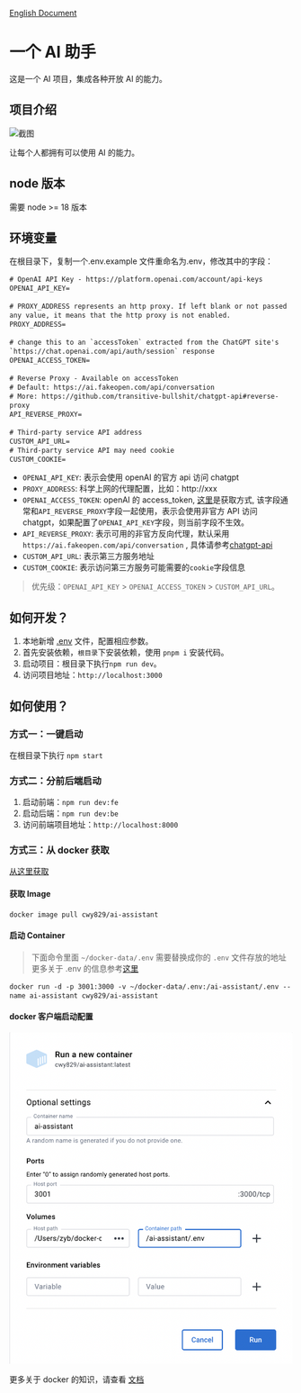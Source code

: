 [English Document](./README.md)

# 一个 AI 助手

这是一个 AI 项目，集成各种开放 AI 的能力。

## 项目介绍

![截图](Screenshots/jietu2.png)

让每个人都拥有可以使用 AI 的能力。

## node 版本

需要 node >= 18 版本

## 环境变量

在根目录下，复制一个.env.example 文件重命名为.env，修改其中的字段：

```
# OpenAI API Key - https://platform.openai.com/account/api-keys
OPENAI_API_KEY=

# PROXY_ADDRESS represents an http proxy. If left blank or not passed any value, it means that the http proxy is not enabled.
PROXY_ADDRESS=

# change this to an `accessToken` extracted from the ChatGPT site's `https://chat.openai.com/api/auth/session` response
OPENAI_ACCESS_TOKEN=

# Reverse Proxy - Available on accessToken
# Default: https://ai.fakeopen.com/api/conversation
# More: https://github.com/transitive-bullshit/chatgpt-api#reverse-proxy
API_REVERSE_PROXY=

# Third-party service API address
CUSTOM_API_URL=
# Third-party service API may need cookie
CUSTOM_COOKIE=

```

- `OPENAI_API_KEY`: 表示会使用 openAI 的官方 api 访问 chatgpt
- `PROXY_ADDRESS`: 科学上网的代理配置，比如：http://xxx
- `OPENAI_ACCESS_TOKEN`: openAI 的 access_token, [这里](https://chat.openai.com/api/auth/session)是获取方式, 该字段通常和`API_REVERSE_PROXY`字段一起使用，表示会使用非官方 API 访问 chatgpt，如果配置了`OPENAI_API_KEY`字段，则当前字段不生效。
- `API_REVERSE_PROXY`: 表示可用的非官方反向代理，默认采用 `https://ai.fakeopen.com/api/conversation` , 具体请参考[chatgpt-api](https://github.com/transitive-bullshit/chatgpt-api/tree/main#reverse-proxy)
- `CUSTOM_API_URL`: 表示第三方服务地址
- `CUSTOM_COOKIE`: 表示访问第三方服务可能需要的`cookie`字段信息

> 优先级：`OPENAI_API_KEY` > `OPENAI_ACCESS_TOKEN` > `CUSTOM_API_URL`。

## 如何开发？

1. 本地新增 [.env](#环境变量) 文件，配置相应参数。
1. 首先安装依赖，`根目录`下安装依赖，使用 `pnpm i` 安装代码。
1. 启动项目：根目录下执行`npm run dev`。
1. 访问项目地址：`http://localhost:3000`

## 如何使用？

### 方式一：一键启动

在根目录下执行 `npm start`

### 方式二：分前后端启动

1. 启动前端：`npm run dev:fe`
2. 启动后端：`npm run dev:be`
3. 访问前端项目地址：`http://localhost:8000`

### 方式三：从 docker 获取

[从这里获取](https://hub.docker.com/r/cwy829/ai-assistant)

#### 获取 Image

```
docker image pull cwy829/ai-assistant
```

#### 启动 Container

> 下面命令里面 `~/docker-data/.env` 需要替换成你的 `.env` 文件存放的地址
> 更多关于 .env 的信息参考[这里](#环境变量)

```
docker run -d -p 3001:3000 -v ~/docker-data/.env:/ai-assistant/.env --name ai-assistant cwy829/ai-assistant
```

#### docker 客户端启动配置

![docker run](Screenshots/docker-run.png)

更多关于 docker 的知识，请查看 [文档](./DOCKERHELP_zh.md)
